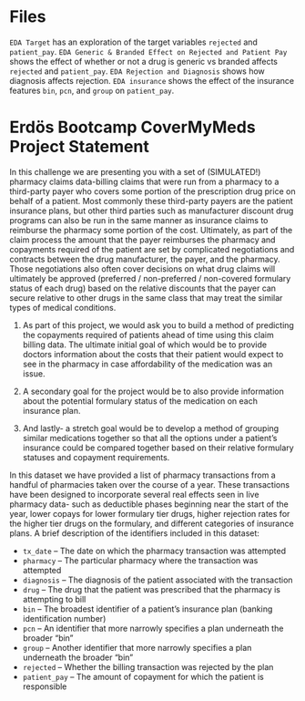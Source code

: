 # Files

`EDA Target` has an exploration of the target variables `rejected` and `patient_pay`. `EDA Generic & Branded Effect on Rejected and Patient Pay ` shows the effect of whether or not a drug is generic vs branded affects `rejected` and `patient_pay`. `EDA Rejection and Diagnosis` shows how diagnosis affects rejection. `EDA insurance` shows the effect of the insurance features `bin`, `pcn`, and `group` on `patient_pay`.

# Erdös Bootcamp CoverMyMeds Project Statement

In this challenge we are presenting you with a set of (SIMULATED!) pharmacy claims data-billing claims that were run from a pharmacy to a third-party payer who covers some portion of the prescription drug price on behalf of a patient. Most commonly these third-party payers are the patient insurance plans, but other third parties such as manufacturer discount drug programs can also be run in the same manner as insurance claims to reimburse the pharmacy some portion of the cost. Ultimately, as part of the claim process the amount that the payer reimburses the pharmacy and copayments required of the patient are set by complicated negotiations and contracts between the drug manufacturer, the payer, and the pharmacy. Those negotiations also often cover decisions on what drug claims will ultimately be approved (preferred / non-preferred / non-covered formulary status of each drug) based on the relative discounts that the payer can secure relative to other drugs in the same class that may treat the similar types of medical conditions.

1. As part of this project, we would ask you to build a method of predicting the copayments required of patients ahead of time using this claim billing data. The ultimate initial goal of which would be to provide doctors information about the costs that their patient would expect to see in the pharmacy in case affordability of the medication was an issue. 

2. A secondary goal for the project would be to also provide information about the potential formulary status of the medication on each insurance plan. 

3. And lastly- a stretch goal would be to develop a method of grouping similar medications together so that all the options under a patient’s insurance could be compared together based on their relative formulary statuses and copayment requirements.

In this dataset we have provided a list of pharmacy transactions from a handful of pharmacies taken over the course of a year. These transactions have been designed to incorporate several real effects seen in live pharmacy data- such as deductible phases beginning near the start of the year, lower copays for lower formulary tier drugs, higher rejection rates for the higher tier drugs on the formulary, and different categories of insurance plans. A brief description of the identifiers included in this dataset:

- `tx_date` – The date on which the pharmacy transaction was attempted
- `pharmacy` – The particular pharmacy where the transaction was attempted
- `diagnosis` – The diagnosis of the patient associated with the transaction
- `drug` – The drug that the patient was prescribed that the pharmacy is attempting to bill
- `bin` – The broadest identifier of a patient’s insurance plan (banking identification number)
- `pcn` – An identifier that more narrowly specifies a plan underneath the broader “bin”
- `group` – Another identifier that more narrowly specifies a plan underneath the broader “bin”
- `rejected` – Whether the billing transaction was rejected by the plan
- `patient_pay` – The amount of copayment for which the patient is responsible
